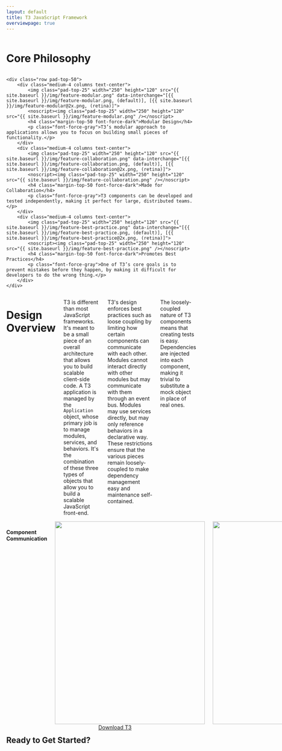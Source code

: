 ```yaml
---
layout: default
title: T3 JavaScript Framework
overviewpage: true
---
```


<div id="core-philosophy" class="margin-bot-100 pad-bot-100 border-bot">
    <div class="row">
        <div class="medium-12 columns text-center">
        	<h1>Core Philosophy</h1>
        </div>
    </div>

    <div class="row pad-top-50">
        <div class="medium-4 columns text-center">
        	<img class="pad-top-25" width="250" height="120" src="{{ site.baseurl }}/img/feature-modular.png" data-interchange="[{{ site.baseurl }}/img/feature-modular.png, (default)], [{{ site.baseurl }}/img/feature-modular@2x.png, (retina)]">
            <noscript><img class="pad-top-25" width="250" height="120" src="{{ site.baseurl }}/img/feature-modular.png" /></noscript>
            <h4 class="margin-top-50 font-force-dark">Modular Design</h4>
            <p class="font-force-gray">T3’s modular approach to applications allows you to focus on building small pieces of functionality.</p>
        </div>
        <div class="medium-4 columns text-center">
        	<img class="pad-top-25" width="250" height="120" src="{{ site.baseurl }}/img/feature-collaboration.png" data-interchange="[{{ site.baseurl }}/img/feature-collaboration.png, (default)], [{{ site.baseurl }}/img/feature-collaboration@2x.png, (retina)]">
            <noscript><img class="pad-top-25" width="250" height="120" src="{{ site.baseurl }}/img/feature-collaboration.png" /></noscript>
            <h4 class="margin-top-50 font-force-dark">Made for Collaboration</h4>
            <p class="font-force-gray">T3 components can be developed and tested independently, making it perfect for large, distributed teams.</p>
        </div>
        <div class="medium-4 columns text-center">
        	<img class="pad-top-25" width="250" height="120" src="{{ site.baseurl }}/img/feature-best-practice.png" data-interchange="[{{ site.baseurl }}/img/feature-best-practice.png, (default)], [{{ site.baseurl }}/img/feature-best-practice@2x.png, (retina)]">
            <noscript><img class="pad-top-25" width="250" height="120" src="{{ site.baseurl }}/img/feature-best-practice.png" /></noscript>
            <h4 class="margin-top-50 font-force-dark">Promotes Best Practices</h4>
            <p class="font-force-gray">One of T3’s core goals is to prevent mistakes before they happen, by making it difficult for developers to do the wrong thing.</p>
        </div>
    </div>
</div>

<div id="design-overview" class="margin-bot-100 pad-bot-100 border-bot">
    <div class="row">
        <div class="medium-6 columns">
            <h1>Design Overview</h1>
            <p class="margin-top-25">T3 is different than most JavaScript frameworks. It's meant to be a small piece of an overall architecture that allows you to build scalable client-side code. A T3 application is managed by the <code>Application</code> object, whose primary job is to manage modules, services, and behaviors. It's the combination of these three types of objects that allow you to build a scalable JavaScript front-end.</p>
            <p>T3's design enforces best practices such as loose coupling by limiting how certain components can communicate with each other. Modules cannot interact directly with other modules but may communicate with them through an event bus. Modules may use services directly, but may only reference behaviors in a declarative way. These restrictions ensure that the various pieces remain loosely-coupled to make dependency management easy and maintenance self-contained.</p>
            <p>The loosely-coupled nature of T3 components means that creating tests is easy. Dependencies are injected into each component, making it trivial to substitute a mock object in place of real ones.</p>
        </div>
        <div class="medium-6 columns text-center">
            <h4 class="margin-top-25 font-force-dark">Component Communication</h4>
            <img class="pad-top-50" width="398" height="537" src="{{ site.baseurl }}/img/design-diagram.png" data-interchange="[{{ site.baseurl }}/img/design-diagram.png, (default)], [{{ site.baseurl }}/img/design-diagram@2x.png, (retina)]">
            <noscript><img class="pad-top-25" width="398" height="537" src="{{ site.baseurl }}/img/design-diagram.png" /></noscript>
        </div>
    </div>
</div>

<div id="final-cta" class="margin-bot-100">
    <div class="row">
        <div class="medium-10 medium-offset-1 columns text-center margin-top-25">
            <h2 class="grad-text">Ready to Get Started?</h2>
            <a class="button cta margin-top-25" href="{{ site.baseurl }}/download">Download T3</a>
        </div>
    </div>
</div>
